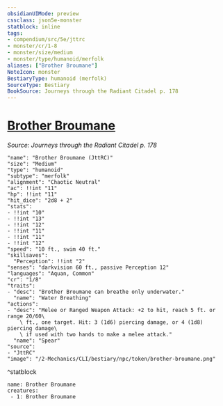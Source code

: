 ```yaml
---
obsidianUIMode: preview
cssclass: json5e-monster
statblock: inline
tags:
- compendium/src/5e/jttrc
- monster/cr/1-8
- monster/size/medium
- monster/type/humanoid/merfolk
aliases: ["Brother Broumane"]
NoteIcon: monster
BestiaryType: humanoid (merfolk)
SourceType: Bestiary
BookSource: Journeys through the Radiant Citadel p. 178
---
```

# [Brother Broumane](2-Mechanics/CLI/bestiary/npc/brother-broumane-jttrc.md)
*Source: Journeys through the Radiant Citadel p. 178*  

```statblock
"name": "Brother Broumane (JttRC)"
"size": "Medium"
"type": "humanoid"
"subtype": "merfolk"
"alignment": "Chaotic Neutral"
"ac": !!int "11"
"hp": !!int "11"
"hit_dice": "2d8 + 2"
"stats":
- !!int "10"
- !!int "13"
- !!int "12"
- !!int "11"
- !!int "11"
- !!int "12"
"speed": "10 ft., swim 40 ft."
"skillsaves":
  "Perception": !!int "2"
"senses": "darkvision 60 ft., passive Perception 12"
"languages": "Aquan, Common"
"cr": "1/8"
"traits":
- "desc": "Brother Broumane can breathe only underwater."
  "name": "Water Breathing"
"actions":
- "desc": "Melee or Ranged Weapon Attack: +2 to hit, reach 5 ft. or range 20/60\
    \ ft., one target. Hit: 3 (1d6) piercing damage, or 4 (1d8) piercing damage\
    \ if used with two hands to make a melee attack."
  "name": "Spear"
"source":
- "JttRC"
"image": "/2-Mechanics/CLI/bestiary/npc/token/brother-broumane.png"
```
^statblock

```encounter-table
name: Brother Broumane
creatures:
 - 1: Brother Broumane
```